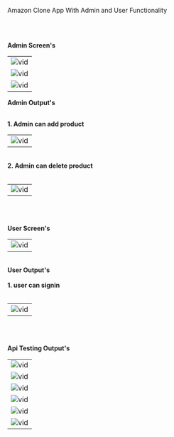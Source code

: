 <p>Amazon Clone App With Admin and User Functionality</p><br><br>


[//]: <> (Admin Screens.)

<b color="red">Admin Screen's</b>
<table>
  <tr>
    <td><img src="https://github.com/suraj-khot-19/img/blob/main/amazon_admin_1.jpg" alt="vid"></td>
  </tr>
  <tr>
    <td><img src="https://github.com/suraj-khot-19/img/blob/main/amazon_admin_2.jpg" alt="vid"></td>
  </tr>
  <tr>
    <td><img src="https://github.com/suraj-khot-19/img/blob/main/amazon_admin_3.jpg" alt="vid"></td>
  </tr>
</table>

[//]: <> (Admin video outputs.)

<b color="red">Admin Output's</b>
<br><br>
<table>
  <tr><b>1. Admin can add product</b></tr>
  <td><img src="https://github.com/suraj-khot-19/img/blob/main/amazon_add_product.gif" alt="vid"></td>
</table>
<br>
<table>
  <tr><b>2. Admin can delete product</b></tr>
  <br><br>
  <td><img src="https://github.com/suraj-khot-19/img/blob/main/amazon_delete_product.gif" alt="vid"></td>
</table>
<br><br>




[//]: <> (User Screen)

<b color="red">User Screen's</b>
<table>
  <tr>
    <td><img src="https://github.com/suraj-khot-19/img/blob/main/amazon_1.jpg" alt="vid"></td>
  </tr>
</table>


[//]: <> (User Video outputs.)

<br>
<b color="red">User Output's</b>
<br><br>
<table>
  <tr><b>1. user can signin</b></tr>
  <br><br>
  <td><img src="https://github.com/suraj-khot-19/img/blob/main/amazon_signin.gif" alt="vid"></td>
</table>
<br><br>





[//]: <> (testing output.)

<b color="red">Api Testing Output's</b>
<table>
  <tr>
    <td><img src="https://github.com/suraj-khot-19/img/blob/main/amazon1.png" alt="vid"></td>
  </tr>
  <tr>
    <td><img src="https://github.com/suraj-khot-19/img/blob/main/amazon2.png" alt="vid"></td>
  </tr>
  <tr>
    <td><img src="https://github.com/suraj-khot-19/img/blob/main/amazon3.png" alt="vid"></td>
  </tr>
    <td><img src="https://github.com/suraj-khot-19/img/blob/main/amazon5.png" alt="vid"></td>
  </tr>
  <tr>
    <td><img src="https://github.com/suraj-khot-19/img/blob/main/amazon6.png" alt="vid"></td>
  </tr>
  <tr>
    <td><img src="https://github.com/suraj-khot-19/img/blob/main/amazon7.png" alt="vid"></td>
  </tr>
</table>
<br><br>

